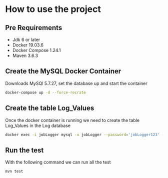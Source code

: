 # How to use the project

## Pre Requirements
- Jdk 6 or later
- Docker 19.03.6
- Docker Compose 1.24.1
- Maven 3.6.3

## Create the MySQL Docker Container

Downloads MySQl 5.7.27, set the database up and start the container
```bash
docker-compose up -d --force-recrate
```

## Create the table Log_Values

Once the docker container is running we need to create the table Log_Values in the Log database 

```bash
docker exec -i jobLogger mysql -u jobLogger --password='jobLogger123' --database='log' < ./createTableLogValues.sql 
```

## Run the test

With the following command we can run all the test
```bash
mvn test
```



